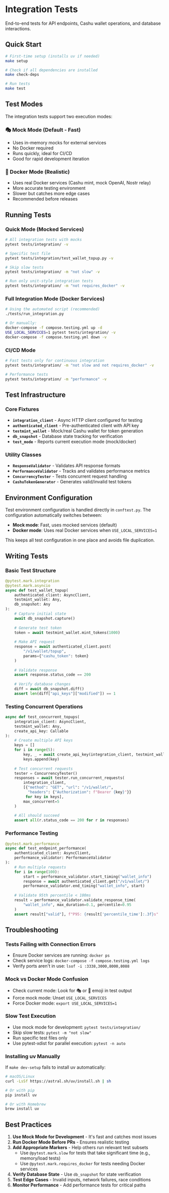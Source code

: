 # Integration Tests

End-to-end tests for API endpoints, Cashu wallet operations, and database interactions.

## Quick Start

```bash
# First-time setup (installs uv if needed)
make setup

# Check if all dependencies are installed
make check-deps

# Run tests
make test
```

## Test Modes

The integration tests support two execution modes:

### 🎭 Mock Mode (Default - Fast)

- Uses in-memory mocks for external services
- No Docker required
- Runs quickly, ideal for CI/CD
- Good for rapid development iteration

### 🐳 Docker Mode (Realistic)

- Uses real Docker services (Cashu mint, mock OpenAI, Nostr relay)
- More accurate testing environment
- Slower but catches more edge cases
- Recommended before releases

## Running Tests

### Quick Mode (Mocked Services)

```bash
# All integration tests with mocks
pytest tests/integration/ -v

# Specific test file
pytest tests/integration/test_wallet_topup.py -v

# Skip slow tests
pytest tests/integration/ -m "not slow" -v

# Run only unit-style integration tests
pytest tests/integration/ -m "not requires_docker" -v
```

### Full Integration Mode (Docker Services)

```bash
# Using the automated script (recommended)
./tests/run_integration.py

# Or manually:
docker-compose -f compose.testing.yml up -d
USE_LOCAL_SERVICES=1 pytest tests/integration/ -v
docker-compose -f compose.testing.yml down -v
```

### CI/CD Mode

```bash
# Fast tests only for continuous integration
pytest tests/integration/ -m "not slow and not requires_docker" -v

# Performance tests
pytest tests/integration/ -m "performance" -v
```

## Test Infrastructure

### Core Fixtures

- **`integration_client`** - Async HTTP client configured for testing
- **`authenticated_client`** - Pre-authenticated client with API key
- **`testmint_wallet`** - Mock/real Cashu wallet for token generation
- **`db_snapshot`** - Database state tracking for verification
- **`test_mode`** - Reports current execution mode (mock/docker)

### Utility Classes

- **`ResponseValidator`** - Validates API response formats
- **`PerformanceValidator`** - Tracks and validates performance metrics
- **`ConcurrencyTester`** - Tests concurrent request handling
- **`CashuTokenGenerator`** - Generates valid/invalid test tokens

## Environment Configuration

Test environment configuration is handled directly in `conftest.py`. The configuration automatically switches between:

- **Mock mode**: Fast, uses mocked services (default)
- **Docker mode**: Uses real Docker services when `USE_LOCAL_SERVICES=1`

This keeps all test configuration in one place and avoids file duplication.

## Writing Tests

### Basic Test Structure

```python
@pytest.mark.integration
@pytest.mark.asyncio
async def test_wallet_topup(
    authenticated_client: AsyncClient,
    testmint_wallet: Any,
    db_snapshot: Any
):
    # Capture initial state
    await db_snapshot.capture()
    
    # Generate test token
    token = await testmint_wallet.mint_tokens(1000)
    
    # Make API request
    response = await authenticated_client.post(
        "/v1/wallet/topup", 
        params={"cashu_token": token}
    )
    
    # Validate response
    assert response.status_code == 200
    
    # Verify database changes
    diff = await db_snapshot.diff()
    assert len(diff["api_keys"]["modified"]) == 1
```

### Testing Concurrent Operations

```python
async def test_concurrent_topups(
    integration_client: AsyncClient,
    testmint_wallet: Any,
    create_api_key: Callable
):
    # Create multiple API keys
    keys = []
    for i in range(5):
        key, _ = await create_api_key(integration_client, testmint_wallet)
        keys.append(key)
    
    # Test concurrent requests
    tester = ConcurrencyTester()
    responses = await tester.run_concurrent_requests(
        integration_client,
        [{"method": "GET", "url": "/v1/wallet/", 
          "headers": {"Authorization": f"Bearer {key}"}} 
         for key in keys],
        max_concurrent=5
    )
    
    # All should succeed
    assert all(r.status_code == 200 for r in responses)
```

### Performance Testing

```python
@pytest.mark.performance
async def test_endpoint_performance(
    authenticated_client: AsyncClient,
    performance_validator: PerformanceValidator
):
    # Run multiple requests
    for i in range(100):
        start = performance_validator.start_timing("wallet_info")
        response = await authenticated_client.get("/v1/wallet/")
        performance_validator.end_timing("wallet_info", start)
    
    # Validate 95th percentile < 100ms
    result = performance_validator.validate_response_time(
        "wallet_info", max_duration=0.1, percentile=0.95
    )
    assert result["valid"], f"P95: {result['percentile_time']:.3f}s"
```

## Troubleshooting

### Tests Failing with Connection Errors

- Ensure Docker services are running: `docker ps`
- Check service logs: `docker-compose -f compose.testing.yml logs`
- Verify ports aren't in use: `lsof -i :3338,3000,8000,8088`

### Mock vs Docker Mode Confusion

- Check current mode: Look for 🎭 or 🐳 emoji in test output
- Force mock mode: Unset `USE_LOCAL_SERVICES`
- Force Docker mode: `export USE_LOCAL_SERVICES=1`

### Slow Test Execution

- Use mock mode for development: `pytest tests/integration/`
- Skip slow tests: `pytest -m "not slow"`
- Run specific test files only
- Use pytest-xdist for parallel execution: `pytest -n auto`

### Installing uv Manually

If `make dev-setup` fails to install uv automatically:

```bash
# macOS/Linux
curl -LsSf https://astral.sh/uv/install.sh | sh

# Or with pip
pip install uv

# Or with Homebrew
brew install uv
```

## Best Practices

1. **Use Mock Mode for Development** - It's fast and catches most issues
2. **Run Docker Mode Before PRs** - Ensures realistic testing
3. **Add Appropriate Markers** - Help others run relevant test subsets
   - Use `@pytest.mark.slow` for tests that take significant time (e.g., memory/load tests)
   - Use `@pytest.mark.requires_docker` for tests needing Docker services
4. **Verify Database State** - Use `db_snapshot` for state verification
5. **Test Edge Cases** - Invalid inputs, network failures, race conditions
6. **Monitor Performance** - Add performance tests for critical paths
